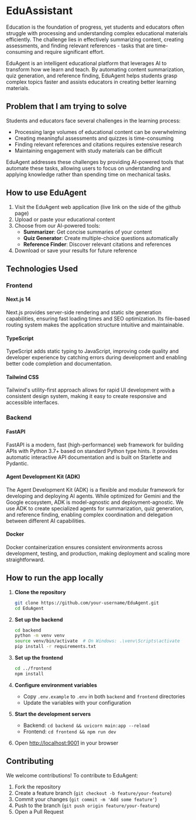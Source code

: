 # EduAssistant

Education is the foundation of progress, yet students and educators often struggle with processing and understanding complex educational materials efficiently. The challenge lies in effectively summarizing content, creating assessments, and finding relevant references - tasks that are time-consuming and require significant effort.

EduAgent is an intelligent educational platform that leverages AI to transform how we learn and teach. By automating content summarization, quiz generation, and reference finding, EduAgent helps students grasp complex topics faster and assists educators in creating better learning materials.

## Problem that I am trying to solve

Students and educators face several challenges in the learning process:
- Processing large volumes of educational content can be overwhelming
- Creating meaningful assessments and quizzes is time-consuming
- Finding relevant references and citations requires extensive research
- Maintaining engagement with study materials can be difficult

EduAgent addresses these challenges by providing AI-powered tools that automate these tasks, allowing users to focus on understanding and applying knowledge rather than spending time on mechanical tasks.

## How to use EduAgent

1. Visit the EduAgent web application (live link on the side of the github page)
2. Upload or paste your educational content
3. Choose from our AI-powered tools:
   - **Summarizer**: Get concise summaries of your content
   - **Quiz Generator**: Create multiple-choice questions automatically
   - **Reference Finder**: Discover relevant citations and references
4. Download or save your results for future reference

## Technologies Used

### Frontend

#### Next.js 14
Next.js provides server-side rendering and static site generation capabilities, ensuring fast loading times and SEO optimization. Its file-based routing system makes the application structure intuitive and maintainable.

#### TypeScript
TypeScript adds static typing to JavaScript, improving code quality and developer experience by catching errors during development and enabling better code completion and documentation.

#### Tailwind CSS
Tailwind's utility-first approach allows for rapid UI development with a consistent design system, making it easy to create responsive and accessible interfaces.

### Backend

#### FastAPI
FastAPI is a modern, fast (high-performance) web framework for building APIs with Python 3.7+ based on standard Python type hints. It provides automatic interactive API documentation and is built on Starlette and Pydantic.

#### Agent Development Kit (ADK)
The Agent Development Kit (ADK) is a flexible and modular framework for developing and deploying AI agents. While optimized for Gemini and the Google ecosystem, ADK is model-agnostic and deployment-agnostic. We use ADK to create specialized agents for summarization, quiz generation, and reference finding, enabling complex coordination and delegation between different AI capabilities.

#### Docker
Docker containerization ensures consistent environments across development, testing, and production, making deployment and scaling more straightforward.

## How to run the app locally

1. **Clone the repository**
   ```bash
   git clone https://github.com/your-username/EduAgent.git
   cd EduAgent
   ```

2. **Set up the backend**
   ```bash
   cd backend
   python -m venv venv
   source venv/bin/activate  # On Windows: .\venv\Scripts\activate
   pip install -r requirements.txt
   ```

3. **Set up the frontend**
   ```bash
   cd ../frontend
   npm install
   ```

4. **Configure environment variables**
   - Copy `.env.example` to `.env` in both `backend` and `frontend` directories
   - Update the variables with your configuration

5. **Start the development servers**
   - Backend: `cd backend && uvicorn main:app --reload`
   - Frontend: `cd frontend && npm run dev`

6. Open [http://localhost:9001](http://localhost:9001) in your browser

## Contributing

We welcome contributions! To contribute to EduAgent:

1. Fork the repository
2. Create a feature branch (`git checkout -b feature/your-feature`)
3. Commit your changes (`git commit -m 'Add some feature'`)
4. Push to the branch (`git push origin feature/your-feature`)
5. Open a Pull Request